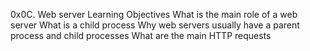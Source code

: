 0x0C. Web server
Learning Objectives
What is the main role of a web server
What is a child process
Why web servers usually have a parent process and child processes
What are the main HTTP requests
